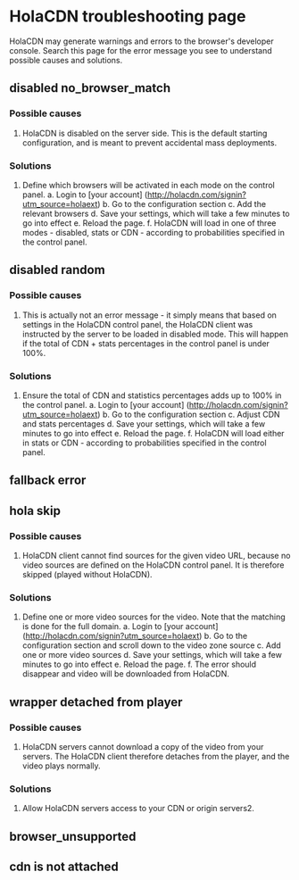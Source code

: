 # HolaCDN troubleshooting page

HolaCDN may generate warnings and errors to the browser's developer console. Search this page for the error message you see to understand possible causes and solutions.

## disabled no_browser_match

### Possible causes
1. HolaCDN is disabled on the server side. This is the default starting configuration, and is meant to prevent accidental mass deployments.

### Solutions
1. Define which browsers will be activated in each mode on the control panel.
  a. Login to [your account] (http://holacdn.com/signin?utm_source=holaext)
  b. Go to the configuration section
  c. Add the relevant browsers
  d. Save your settings, which will take a few minutes to go into effect
  e. Reload the page.
  f. HolaCDN will load in one of three modes - disabled, stats or CDN - according to probabilities specified in the control panel.

## disabled random
### Possible causes
1. This is actually not an error message - it simply means that based on settings in the HolaCDN control panel, the HolaCDN client was instructed by the server to be loaded in disabled mode. This will happen if the total of CDN + stats percentages in the control panel is under 100%. 

### Solutions
1. Ensure the total of CDN and statistics percentages adds up to 100% in the control panel.
  a. Login to [your account] (http://holacdn.com/signin?utm_source=holaext)
  b. Go to the configuration section
  c. Adjust CDN and stats percentages
  d. Save your settings, which will take a few minutes to go into effect
  e. Reload the page.
  f. HolaCDN will load either in stats or CDN - according to probabilities specified in the control panel.

## fallback error

## hola skip

### Possible causes
1. HolaCDN client cannot find sources for the given video URL, because no video sources are defined on the HolaCDN control panel. It is therefore skipped (played without HolaCDN). 

### Solutions
1. Define one or more video sources for the video. Note that the matching is done for the full domain.
  a. Login to [your account] (http://holacdn.com/signin?utm_source=holaext)
  b. Go to the configuration section and scroll down to the video zone source
  c. Add one or more video sources
  d. Save your settings, which will take a few minutes to go into effect
  e. Reload the page.
  f. The error should disappear and video will be downloaded from HolaCDN.


## wrapper detached from player
### Possible causes
1. HolaCDN servers cannot download a copy of the video from your servers. The HolaCDN client therefore detaches from the player, and the video plays normally. 

### Solutions
1. Allow HolaCDN servers access to your CDN or origin servers2. 

## browser_unsupported


## cdn is not attached



